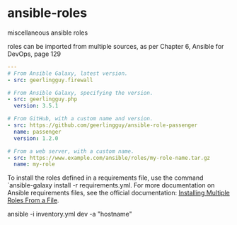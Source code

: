 # ansible-roles
miscellaneous ansible roles

roles can be imported from multiple sources, as per Chapter 6, Ansible for DevOps, page 129

```yml
--- 
# From Ansible Galaxy, latest version. 
- src: geerlingguy.firewall

# From Ansible Galaxy, specifying the version. 
- src: geerlingguy.php 
  version: 3.5.1

# From GitHub, with a custom name and version. 
- src: https://github.com/geerlingguy/ansible-role-passenger 
  name: passenger 
  version: 1.2.0

# From a web server, with a custom name.
- src: https://www.example.com/ansible/roles/my-role-name.tar.gz
  name: my-role
```

To install the roles defined in a requirements file, use the command `ansible-galaxy install -r requirements.yml. For more documentation on Ansible requirements files, see the official documentation: [Installing Multiple Roles From a File](https://galaxy.ansible.com/docs/using/installing.html#installing-multiple-roles-from-a-file).

ansible -i inventory.yml dev -a "hostname"
